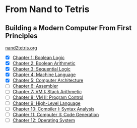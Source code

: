 # From Nand to Tetris

## Building a Modern Computer From First Principles

[nand2tetris.org](https://www.nand2tetris.org/)

- [x] [Chapter 1: Boolean Logic](01)
- [x] [Chapter 2: Boolean Arithmetic](02)
- [x] [Chapter 3: Sequential Logic](03)
- [x] [Chapter 4: Machine Language](04)
- [x] [Chapter 5: Computer Architecture](05)
- [ ] [Chapter 6: Assembler](06)
- [ ] [Chapter 7: VM I: Stack Arithmetic](07)
- [ ] [Chapter 8: VM II: Program Control](08)
- [ ] [Chapter 9: High-Level Language](09)
- [ ] [Chapter 10: Compiler I: Syntax Analysis](10)
- [ ] [Chapter 11: Computer II: Code Generation](11)
- [ ] [Chapter 12: Operating System](12)